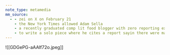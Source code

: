 ```yaml
---
note_type: metamedia
mm_source:
  - - zei on X on February 21
    - the New York Times allowed Adam Sella
    - a recently graduated comp lit food blogger with zero reporting experience
    - to write a solo piece where he cites a report sayin there were many cases of gang rape. But the.md
---
```


![[GDGePG-aAAIf72o.jpeg]]


